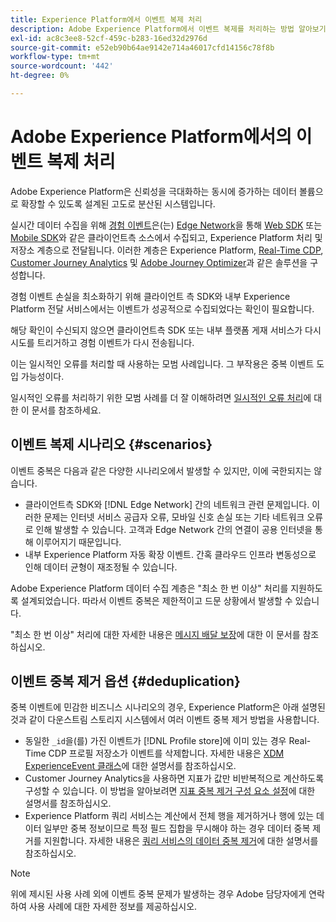 ```yaml
---
title: Experience Platform에서 이벤트 복제 처리
description: Adobe Experience Platform에서 이벤트 복제를 처리하는 방법 알아보기
exl-id: ac8c3ee8-52cf-459c-b283-16ed32d2976d
source-git-commit: e52eb90b64ae9142e714a46017cfd14156c78f8b
workflow-type: tm+mt
source-wordcount: '442'
ht-degree: 0%

---
```


# Adobe Experience Platform에서의 이벤트 복제 처리

Adobe Experience Platform은 신뢰성을 극대화하는 동시에 증가하는 데이터 볼륨으로 확장할 수 있도록 설계된 고도로 분산된 시스템입니다.

실시간 데이터 수집을 위해 [경험 이벤트](../xdm/classes/experienceevent.md)은(는) [Edge Network](../web-sdk/home.md#edge-network)을 통해 [Web SDK](../web-sdk/home.md) 또는 [Mobile SDK](https://developer.adobe.com/client-sdks/home/)와 같은 클라이언트측 소스에서 수집되고, Experience Platform 처리 및 저장소 계층으로 전달됩니다. 이러한 계층은 Experience Platform, [Real-Time CDP](../rtcdp/home.md), [Customer Journey Analytics](https://experienceleague.adobe.com/docs/analytics-platform/using/cja-overview/cja-overview.html?lang=ko) 및 [Adobe Journey Optimizer](https://experienceleague.adobe.com/docs/journey-optimizer/using/ajo-home.html?lang=ko-KR)과 같은 솔루션을 구성합니다.

경험 이벤트 손실을 최소화하기 위해 클라이언트 측 SDK와 내부 Experience Platform 전달 서비스에서는 이벤트가 성공적으로 수집되었다는 확인이 필요합니다.

해당 확인이 수신되지 않으면 클라이언트측 SDK 또는 내부 플랫폼 게재 서비스가 다시 시도를 트리거하고 경험 이벤트가 다시 전송됩니다.

이는 일시적인 오류를 처리할 때 사용하는 모범 사례입니다. 그 부작용은 중복 이벤트 도입 가능성이다.

일시적인 오류를 처리하기 위한 모범 사례를 더 잘 이해하려면 [일시적인 오류 처리](https://learn.microsoft.com/en-us/azure/architecture/best-practices/transient-faults)에 대한 이 문서를 참조하세요.

## 이벤트 복제 시나리오 {#scenarios}

이벤트 중복은 다음과 같은 다양한 시나리오에서 발생할 수 있지만, 이에 국한되지는 않습니다.

* 클라이언트측 SDK와 [!DNL Edge Network] 간의 네트워크 관련 문제입니다. 이러한 문제는 인터넷 서비스 공급자 오류, 모바일 신호 손실 또는 기타 네트워크 오류로 인해 발생할 수 있습니다. 고객과 Edge Network 간의 연결이 공용 인터넷을 통해 이루어지기 때문입니다.
* 내부 Experience Platform 자동 확장 이벤트. 간혹 클라우드 인프라 변동성으로 인해 데이터 균형이 재조정될 수 있습니다.

Adobe Experience Platform 데이터 수집 계층은 &quot;최소 한 번 이상&quot; 처리를 지원하도록 설계되었습니다. 따라서 이벤트 중복은 제한적이고 드문 상황에서 발생할 수 있습니다.

&quot;최소 한 번 이상&quot; 처리에 대한 자세한 내용은 [메시지 배달 보장](https://docs.confluent.io/kafka/design/delivery-semantics.html)에 대한 이 문서를 참조하십시오.

## 이벤트 중복 제거 옵션 {#deduplication}

중복 이벤트에 민감한 비즈니스 시나리오의 경우, Experience Platform은 아래 설명된 것과 같이 다운스트림 스토리지 시스템에서 여러 이벤트 중복 제거 방법을 사용합니다.

* 동일한 `_id`을(를) 가진 이벤트가 [!DNL Profile store]에 이미 있는 경우 Real-Time CDP 프로필 저장소가 이벤트를 삭제합니다. 자세한 내용은 [XDM ExperienceEvent 클래스](../xdm/classes/experienceevent.md)에 대한 설명서를 참조하십시오.
* Customer Journey Analytics을 사용하면 지표가 값만 비반복적으로 계산하도록 구성할 수 있습니다. 이 방법을 알아보려면 [지표 중복 제거 구성 요소 설정](https://experienceleague.adobe.com/docs/analytics-platform/using/cja-dataviews/component-settings/metric-deduplication.html?lang=ko-KR)에 대한 설명서를 참조하십시오.
* Experience Platform 쿼리 서비스는 계산에서 전체 행을 제거하거나 행에 있는 데이터 일부만 중복 정보이므로 특정 필드 집합을 무시해야 하는 경우 데이터 중복 제거를 지원합니다. 자세한 내용은 [쿼리 서비스의 데이터 중복 제거](../query-service/key-concepts/deduplication.md)에 대한 설명서를 참조하십시오.

>[!NOTE]
>
>위에 제시된 사용 사례 외에 이벤트 중복 문제가 발생하는 경우 Adobe 담당자에게 연락하여 사용 사례에 대한 자세한 정보를 제공하십시오.
